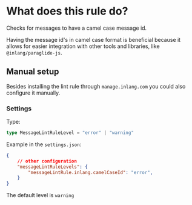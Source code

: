 # What does this rule do?

Checks for messages to have a camel case message id.

Having the message id's in camel case format is beneficial because it allows for easier integration with other tools and libraries, like `@inlang/paraglide-js`.

## Manual setup

Besides installing the lint rule through `manage.inlang.com` you could also configure it manually.

### Settings

Type:
```ts
type MessageLintRuleLevel = "error" | "warning"
```

Example in the `settings.json`:
```json
{
    // other configuration
    "messageLintRuleLevels": {
		"messageLintRule.inlang.camelCaseId": "error",
	}
}
```

The default level is `warning`
